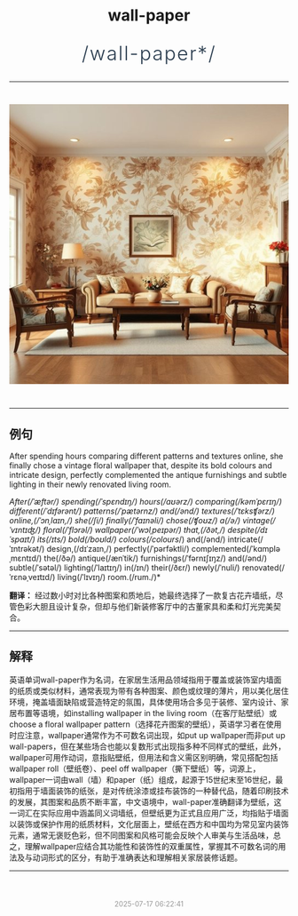 <div align="center">

# wall-paper

<div style="margin: 30px 0;">
<h1 style="font-size: 2.5em; font-weight: 300; letter-spacing: 2px; margin: 0; color: #2c3e50;">
/wall-paper*/
</h1>
</div>

</div>

---

<div align="center" style="margin: 40px 0;">

![wall-paper](images/wall-paper.png)

</div>

---

## 例句

After spending hours comparing different patterns and textures online, she finally chose a vintage floral wallpaper that, despite its bold colours and intricate design, perfectly complemented the antique furnishings and subtle lighting in their newly renovated living room.

*After(/ˈæftər/) spending(/ˈspɛndɪŋ/) hours(/aʊərz/) comparing(/kəmˈpɛrɪŋ/) different(/ˈdɪfərənt/) patterns(/ˈpætərnz/) and(/ənd/) textures(/ˈtɛksʧərz/) online,(/ˈɔnˌlaɪn,/) she(/ʃi/) finally(/ˈfaɪnəli/) chose(/ʧoʊz/) a(/ə/) vintage(/ˈvɪntɪʤ/) floral(/ˈflɔrəl/) wallpaper(/ˈwɔlˌpeɪpər/) that,(/ðət,/) despite(/dɪˈspaɪt/) its(/ɪts/) bold(/boʊld/) colours(/colours*/) and(/ənd/) intricate(/ˈɪntrəkət/) design,(/dɪˈzaɪn,/) perfectly(/ˈpərfəktli/) complemented(/ˈkɑmpləˌmɛntɪd/) the(/ðə/) antique(/ænˈtik/) furnishings(/ˈfərnɪʃɪŋz/) and(/ənd/) subtle(/ˈsətəl/) lighting(/ˈlaɪtɪŋ/) in(/ɪn/) their(/ðɛr/) newly(/ˈnuli/) renovated(/ˈrɛnəˌveɪtɪd/) living(/ˈlɪvɪŋ/) room.(/rum./)*

**翻译：** 经过数小时对比各种图案和质地后，她最终选择了一款复古花卉墙纸，尽管色彩大胆且设计复杂，但却与他们新装修客厅中的古董家具和柔和灯光完美契合。

---

## 解释

英语单词wall-paper作为名词，在家居生活用品领域指用于覆盖或装饰室内墙面的纸质或类似材料，通常表现为带有各种图案、颜色或纹理的薄片，用以美化居住环境，掩盖墙面缺陷或营造特定的氛围，具体使用场合多见于装修、室内设计、家居布置等语境，如installing wallpaper in the living room（在客厅贴壁纸）或choose a floral wallpaper pattern（选择花卉图案的壁纸），英语学习者在使用时应注意，wallpaper通常作为不可数名词出现，如put up wallpaper而非put up wall-papers，但在某些场合也能以复数形式出现指多种不同样式的壁纸，此外，wallpaper可用作动词，意指贴壁纸，但用法和含义需区别明确，常见搭配包括wallpaper roll（壁纸卷）、peel off wallpaper（撕下壁纸）等，词源上，wallpaper一词由wall（墙）和paper（纸）组成，起源于15世纪末至16世纪，最初指用于墙面装饰的纸张，是对传统涂漆或挂布装饰的一种替代品，随着印刷技术的发展，其图案和品质不断丰富，中文语境中，wall-paper准确翻译为壁纸，这一词汇在实际应用中涵盖同义词墙纸，但壁纸更为正式且应用广泛，均指贴于墙面以装饰或保护作用的纸质材料，文化层面上，壁纸在西方和中国均为常见室内装饰元素，通常无褒贬色彩，但不同图案和风格可能会反映个人审美与生活品味，总之，理解wallpaper应结合其功能性和装饰性的双重属性，掌握其不可数名词的用法及与动词形式的区分，有助于准确表达和理解相关家居装修话题。


---

<div align="center" style="margin-top: 50px;">
<small style="color: #999; font-size: 0.9em;">2025-07-17 06:22:41</small>
</div>
